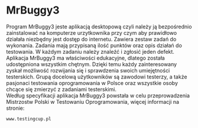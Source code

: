 # MrBuggy3  
Program MrBuggy3 jeste aplikacją desktopową czyli należy ją bezpośrednio zainstalować na komputerze urzytkownika przy czym aby prawidłowo działała niezbędny jest dostęp do internetu. Zawiera zestaw zadań do wykonania. Zadania mają przypisaną ilość punktów oraz opis działań do testowania. W każdym zadaniu należy znaleźć i zgłosić jeden defekt.  
Aplikacja MrBuggy3 ma właściwości edukacyjne, dlatego została udostępniona wszystkim chętnym. Dzięki temu każdy zainteresowany zyskał możliwość rozwijania się i sprawdzenia swoich umiejętności testerskich. Grupą docelową użytkowników są zawodowi testerzy, a także pasjonaci testowania oprogramowania w Polsce oraz wszystkie osoby chcące się zmierzyć z zadaniami testerskimi.  
Według specyfikacji aplikacja MrBuggy3 powstała w celu przeprowadzenia Mistrzostw Polski w Testowaniu Oprogramowania, więcej informacji na stronie:
``` 
www.testingcup.pl
```  
